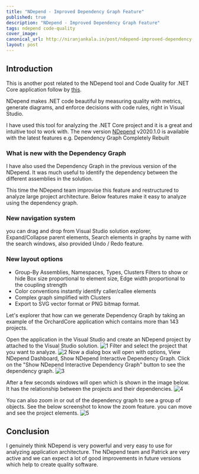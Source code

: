 ```yaml
---
title: "NDepend - Improved Dependency Graph Feature"
published: true
description: "NDepend - Improved Dependency Graph Feature"
tags: ndepend code-quality
cover_image: 
canonical_url: http://niranjankala.in/post/ndepend-improved-dependency-graph-feature
layout: post
---
```

    
## Introduction

This is another post related to the NDepend tool and Code Quality for .NET Core application follow by [this](http://redirect.viglink.com/?format=go&jsonp=vglnk_159024602325914&key=034153a8f6f990b64f375d12e1cc4572&libId=kajrdihc01000nv1000DA1dfvlkk42xtsu&loc=http%3A%2F%2Fniranjankala.blogspot.com%2F2020%2F05%2Fndepend-improved-dependency-graph.html%3Futm_source%3Ddlvr.it%26utm_medium%3Dlinkedin&v=1&out=http%3A%2F%2Fniranjankala.in%2Fpost%2FNDepend-enabled-all-features-for-NET-Core-20-Visual-Studio-projects&title=Niranjan%20Kala%27s%20blog%3A%20NDepend%20-%20Improved%20Dependency%20Graph%20Feature&txt=this).

NDepend makes .NET code beautiful by measuring quality with metrics, generate diagrams, and enforce decisions with code rules, right in Visual Studio.

I have used this tool for analyzing the .NET Core project and it is a great and intuitive tool to work with. The new version [NDepend](http://redirect.viglink.com/?format=go&jsonp=vglnk_159024600483712&key=034153a8f6f990b64f375d12e1cc4572&libId=kajrdihc01000nv1000DA1dfvlkk42xtsu&loc=http%3A%2F%2Fniranjankala.blogspot.com%2F2020%2F05%2Fndepend-improved-dependency-graph.html%3Futm_source%3Ddlvr.it%26utm_medium%3Dlinkedin&v=1&out=https%3A%2F%2Fwww.ndepend.com%2Fwhatsnew&title=Niranjan%20Kala%27s%20blog%3A%20NDepend%20-%20Improved%20Dependency%20Graph%20Feature&txt=NDepend%26nbsp%3B)  v2020.1.0  is available with the latest features e.g.  Dependency Graph Completely Rebuilt

### What is new with the Dependency Graph
I have also used the Dependency Graph in the previous version of the NDepend. It was much useful to identify the dependency between the different assemblies in the solution.

This time the NDepend team improvise this feature and restructured to analyze large project architecture. Below features make it easy to analyze using the dependency graph.

### New navigation system
you can drag and drop from Visual Studio solution explorer, Expand/Collapse parent elements, Search elements in graphs by name with the search windows, also provided Undo / Redo feature.

### New layout options
- Group-By Assemblies, Namespaces, Types, Clusters Filters to show or hide
Box size proportional to element size, Edge width proportional to the coupling strength
- Color conventions instantly identify caller/callee elements
- Complex graph simplified with Clusters
- Export to SVG vector format or PNG bitmap format.


Let's explorer that how can we generate Dependency Graph by taking an example of the OrchardCore application which contains more than 143 projects. 

Open the application in the Visual Studio and create an NDepend project by attached to the Visual Studio solution.
![1](https://1.bp.blogspot.com/-lZdRCUECU4o/XskqWyWvO5I/AAAAAAAABwU/GAlDPUXdh-88dZLGQ7WPNELrR9UUMf_0wCLcBGAsYHQ/s640/Create%2BNDepend%2BProject.png)
Filter and select the project that you want to analyze.
![2](https://1.bp.blogspot.com/-KZNPlrSH6S0/XskqaYaD6LI/AAAAAAAABwc/vByoTdvOE_0--JtAa1-52ySydChcG3YwgCLcBGAsYHQ/s640/Analyze%2BApplication.png)
Now a dialog box will open with options, View NDepend Dashboard, Show NDepend Interactive Dependency Graph. Click on the "Show NDepend Interactive Dependency Graph" button to see the dependency graph.
![3](https://1.bp.blogspot.com/-yIhx8u1uL7Y/XskqaktLQfI/AAAAAAAABwk/q718oxzr4NwGW8WqzNsfSzHmKGQtTDDWwCLcBGAsYHQ/s640/Select%2BDependency%2BGrapsh.png)

After a few seconds windows will open which is shown in the image below. It has the relationship between the projects and their dependencies.
![4](https://1.bp.blogspot.com/-jfhncsmM3aI/XskqaQ1F1qI/AAAAAAAABwg/m--8HH_4mHU8IMXQvBMcgit7mvl3Nce_ACLcBGAsYHQ/s640/Orchard%2BDependency%2BGraph.png)

You can also zoom in or out of the dependency graph to see a group of objects. See the below screenshot to know the zoom feature. you can move and see the project elements.
![5](https://1.bp.blogspot.com/-Dh4uQz9GtC4/XskqaHVeIdI/AAAAAAAABwY/zvoEmfSloU0wf9yiHE7_9m_aErhEDmrGgCLcBGAsYHQ/s640/Dependency%2BGraph%2B-%2BZoom.png)
## Conclusion
I genuinely think NDepend is very powerful and very easy to use for analyzing application architecture. The NDepend team and Patrick are very active and we can expect a lot of good improvements in future versions which help to create quality software.
